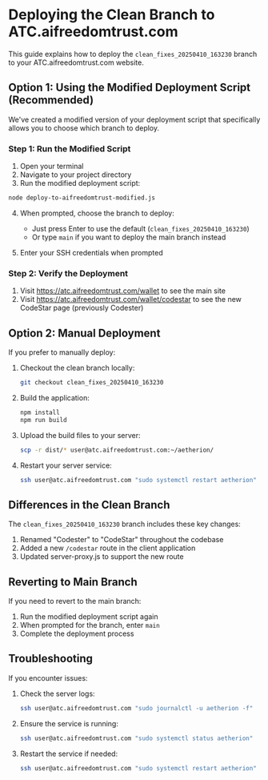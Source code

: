 # Deploying the Clean Branch to ATC.aifreedomtrust.com

This guide explains how to deploy the `clean_fixes_20250410_163230` branch to your ATC.aifreedomtrust.com website.

## Option 1: Using the Modified Deployment Script (Recommended)

We've created a modified version of your deployment script that specifically allows you to choose which branch to deploy.

### Step 1: Run the Modified Script

1. Open your terminal
2. Navigate to your project directory
3. Run the modified deployment script:

```bash
node deploy-to-aifreedomtrust-modified.js
```

4. When prompted, choose the branch to deploy:
   - Just press Enter to use the default (`clean_fixes_20250410_163230`)
   - Or type `main` if you want to deploy the main branch instead

5. Enter your SSH credentials when prompted

### Step 2: Verify the Deployment

1. Visit https://atc.aifreedomtrust.com/wallet to see the main site
2. Visit https://atc.aifreedomtrust.com/wallet/codestar to see the new CodeStar page (previously Codester)

## Option 2: Manual Deployment

If you prefer to manually deploy:

1. Checkout the clean branch locally:
   ```bash
   git checkout clean_fixes_20250410_163230
   ```

2. Build the application:
   ```bash
   npm install
   npm run build
   ```

3. Upload the build files to your server:
   ```bash
   scp -r dist/* user@atc.aifreedomtrust.com:~/aetherion/
   ```

4. Restart your server service:
   ```bash
   ssh user@atc.aifreedomtrust.com "sudo systemctl restart aetherion"
   ```

## Differences in the Clean Branch

The `clean_fixes_20250410_163230` branch includes these key changes:

1. Renamed "Codester" to "CodeStar" throughout the codebase
2. Added a new `/codestar` route in the client application
3. Updated server-proxy.js to support the new route

## Reverting to Main Branch

If you need to revert to the main branch:

1. Run the modified deployment script again
2. When prompted for the branch, enter `main`
3. Complete the deployment process

## Troubleshooting

If you encounter issues:

1. Check the server logs:
   ```bash
   ssh user@atc.aifreedomtrust.com "sudo journalctl -u aetherion -f"
   ```

2. Ensure the service is running:
   ```bash
   ssh user@atc.aifreedomtrust.com "sudo systemctl status aetherion"
   ```

3. Restart the service if needed:
   ```bash
   ssh user@atc.aifreedomtrust.com "sudo systemctl restart aetherion"
   ```